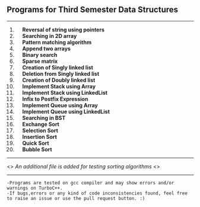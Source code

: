 ## Programs for Third Semester Data Structures

---
01. &emsp; **Reversal of string using pointers**
02. &emsp; **Searching in 2D array**
03. &emsp; **Pattern matching algorithm**
04. &emsp; **Append two arrays**
05. &emsp; **Binary search**
06. &emsp; **Sparse matrix**
07. &emsp; **Creation of Singly linked list**
08. &emsp; **Deletion from Singly linked list**
09. &emsp; **Creation of Doubly linked list**
10. &emsp; **Implement Stack using Array**
11. &emsp; **Implement Stack using LinkedList**
12. &emsp; **Infix to Postfix Expression**
13. &emsp; **Implement Queue using Array**
14. &emsp; **Implement Queue using LinkedList**
15. &emsp; **Searching in BST**
16. &emsp; **Exchange Sort**
17. &emsp; **Selection Sort**
18. &emsp; **Insertion Sort**
19. &emsp; **Quick Sort**
20. &emsp; **Bubble Sort**
---


<> *_An additional file is added for testing sorting algorithms_* <>

---
	-Programs are tested on gcc compiler and may show errors and/or warnings on TurboC++.
	-If bugs,errors or any kind of code inconsistencies found, feel free to raise an issue or use the pull request button. :)
